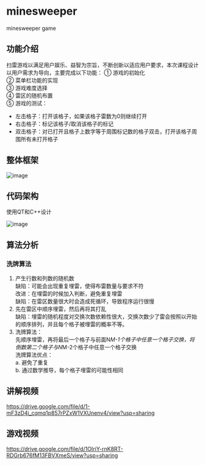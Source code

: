 # minesweeper
minesweeper game 
## 功能介绍
扫雷游戏以满足用户娱乐、益智为宗旨，不断创新以适应用户要求，本次课程设计以用户需求为导向，主要完成以下功能：
①	游戏的初始化  
②	菜单栏功能的实现  
③	游戏难度选择  
④	雷区的随机布置   
⑤	游戏的测试：  
- 左击格子：打开该格子，如果该格子雷数为0则继续打开
- 右击格子：标记该格子/取消该格子的标记
- 双击格子：对已打开且格子上数字等于周围标记数的格子双击，打开该格子周围所有未打开格子
## 整体框架
![image](https://user-images.githubusercontent.com/83262562/117764953-d7f92a00-b25f-11eb-955c-6397b2af534e.png)

## 代码架构
使用QT和C++设计   

![image](https://user-images.githubusercontent.com/83262562/117764978-e0e9fb80-b25f-11eb-8e62-2ac065a740ca.png)

## 算法分析
### 洗牌算法
1)	产生行数和列数的随机数  
缺陷：可能会出现重复埋雷，使得布雷数量与要求不符  
改进：在埋雷的时候加入判断，避免重复埋雷  
缺陷：在雷区数量很大时会造成死循环，导致程序运行很慢  
2)	先在雷区中顺序埋雷，然后再将其打乱  
缺陷：埋雷的随机程度对交换次数依赖性很大，交换次数少了雷会按照以开始的顺序排列，并且每个格子被埋雷的概率不等。  
3)	洗牌算法：  
先顺序埋雷，再将最后一个格子与前面N*M-1个格子中任意一个格子交换，将倒数第二个格子与N*M-2个格子中任意一个格子交换  
洗牌算法优点：  
a.	避免了重复  
b.	通过数学推导，每个格子埋雷的可能性相同  
## 讲解视频
https://drive.google.com/file/d/1-mF3zD4i_cqmq1p857rPZxW1VXUnenv4/view?usp=sharing

## 游戏视频
https://drive.google.com/file/d/1OIriY-rnK8RT-RDGrb676fM13FBVXmeS/view?usp=sharing
